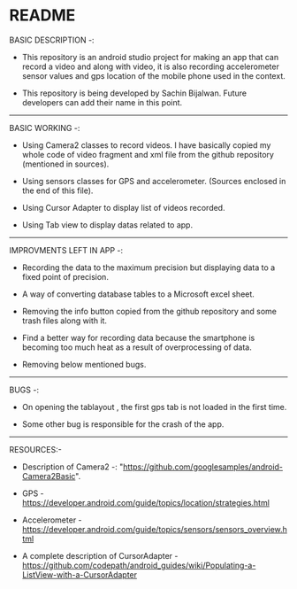 # README #

BASIC DESCRIPTION -:

* This repository is an android studio project for making an app that can record a video and along with video, it is also recording accelerometer sensor values and gps location of the mobile phone used in the context.

* This repository is being developed by Sachin Bijalwan. Future developers can add their name in this point.

********************************************************************************************************************************

BASIC WORKING -:

* Using Camera2 classes to record videos. I have basically copied my whole code of video fragment and xml file from the github repository (mentioned in sources).

* Using sensors classes for GPS and accelerometer. (Sources enclosed in the end of this file).

* Using Cursor Adapter to display list of videos recorded.

* Using Tab view to display datas related to app.

**********************************************************************************************************************************

IMPROVMENTS LEFT IN APP -:

* Recording the data to the maximum precision but displaying data to a fixed point of precision.

* A way of converting database tables to a Microsoft excel sheet.

* Removing the info button copied from the github repository and some trash files along with it.

* Find a better way for recording data because the smartphone is becoming too much heat as a result of overprocessing of data.

* Removing below mentioned bugs.

***********************************************************************************************************************************

BUGS -:

* On opening the tablayout , the first gps tab is not loaded in the first time.

* Some other bug is responsible for the crash of the app.

************************************************************************************************************************************ 

RESOURCES:-

* Description of Camera2 -: "https://github.com/googlesamples/android-Camera2Basic".

* GPS - https://developer.android.com/guide/topics/location/strategies.html

* Accelerometer - https://developer.android.com/guide/topics/sensors/sensors_overview.html

* A complete description of CursorAdapter - https://github.com/codepath/android_guides/wiki/Populating-a-ListView-with-a-CursorAdapter
